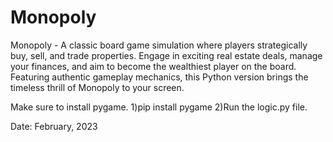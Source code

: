 # Monopoly
Monopoly - A classic board game simulation where players strategically buy, sell, and trade properties. Engage in exciting real estate deals, manage your finances, and aim to become the wealthiest player on the board. Featuring authentic gameplay mechanics, this Python version brings the timeless thrill of Monopoly to your screen.

Make sure to install pygame.
1)pip install pygame
2)Run the logic.py file.

Date: February, 2023
